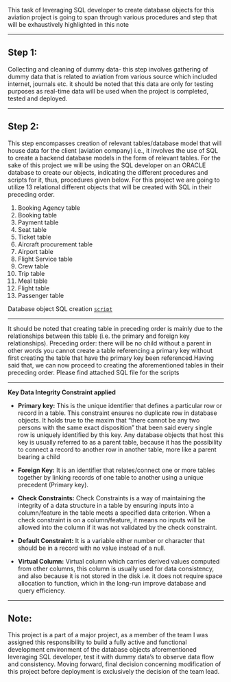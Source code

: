 
This task of leveraging SQL developer to create database objects for this aviation project is going to span through various procedures and step that will be exhaustively highlighted in this note  

---
## Step 1: 
Collecting and cleaning of dummy data- this step involves gathering of dummy data that is related to aviation from various 
source which included internet, journals etc. it should be noted that this data are only for testing purposes as real-time data will be 
used when the project is completed, tested and deployed.  

---
## Step 2: 
This step encompasses creation of relevant tables/database model that will house data for the client (aviation company) i.e., 
it involves the use of SQL to create a backend database models in the form of relevant tables. 
For the sake of this project we will be using the SQL developer on an ORACLE database to create our objects, indicating the different procedures and scripts for it, 
thus, procedures given below.
For this project we are going to utilize 13 relational different objects that will be created with SQL in their preceding order.
1.	Booking Agency table
2.	Booking table
3.	Payment table
4.	Seat table
5.	Ticket table
6.	Aircraft procurement table
7.	Airport table
8.	Flight Service table
9.	Crew table
10.	Trip table
11.	Meal table
12.	Flight table
13.	Passenger table

Database object SQL creation [`script`](Project_Aviation.sql)

---

It should be noted that creating table in preceding order is mainly due to the relationships between this table (i.e. the primary and foreign key relationships). 
Preceding order: there will be no child without a parent in other words you cannot create a table referencing a primary key without first creating the table
that have the primary key been referenced.Having said that, we can now proceed to creating the aforementioned tables in their preceding order. Please find attached SQL file for the scripts

---
**Key Data Integrity Constraint applied**  

- **Primary key:** 
This is the unique identifier that defines a particular row or record in a table. This constraint ensures no duplicate row in database objects. It holds true to
the maxim that “there cannot be any two persons with the same exact disposition” that been said every single row is uniquely identified by this key. 
Any database objects that host this key is usually referred to as a parent table, because it has the possibility to connect a record to another row in another table, 
more like a parent bearing a child

- **Foreign Key:** 
It is an identifier that relates/connect one or more tables together by linking records of one table to another using a unique precedent (Primary key).

- **Check Constraints:**
Check Constraints is a way of maintaining the integrity of a data structure in a table by ensuring inputs into a column/feature in the table meets a specified data criterion.
When a check constraint is on a column/feature, it means no inputs will be allowed into the column if it was not validated by the check constraint.

- **Default Constraint:** 
It is a variable either number or character that should be in a record with no value instead of a null.

- **Virtual Column:** 
Virtual column which carries derived values computed from other columns, this column is usually used for data consistency, and also because it is not stored in the disk i.e. 
it does not require space allocation to function, which in the long-run improve database and query efficiency.

---
## Note: 
This project is a part of a major project, as a member of the team I was assigned this responsibility to build a fully active and functional development environment of the 
database objects aforementioned leveraging SQL developer, test it with dummy data’s to observe data flow and consistency. 
Moving forward, final decision concerning modification of this project before deployment is exclusively the decision of the team lead.
